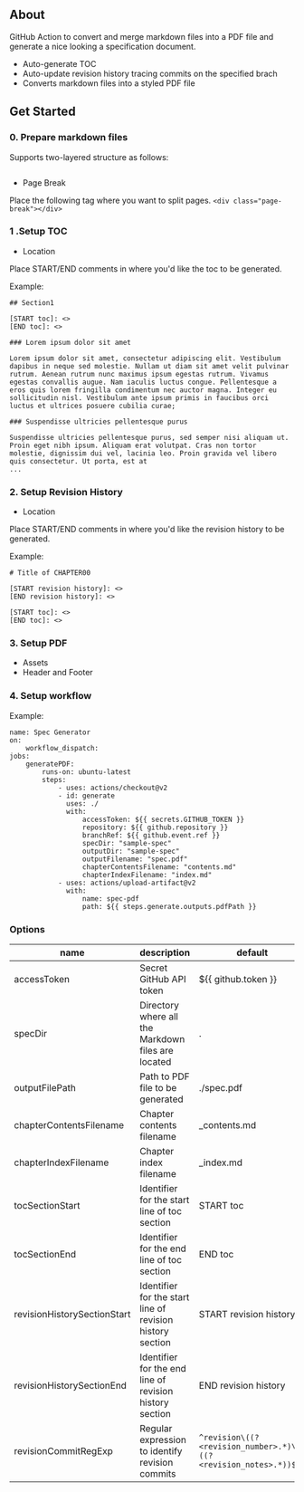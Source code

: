 ## About

GitHub Action to convert and merge markdown files into a PDF file and generate a nice looking a specification document.

- Auto-generate TOC
- Auto-update revision history tracing commits on the specified brach
- Converts markdown files into a styled PDF file

## Get Started

### 0. Prepare markdown files

Supports two-layered structure as follows:

```
```

* Page Break

Place the following tag where you want to split pages.
`<div class="page-break"></div>`



### 1 .Setup TOC

* Location

Place START/END comments in where you'd like the toc to be generated.

Example:
```
## Section1

[START toc]: <>
[END toc]: <>

### Lorem ipsum dolor sit amet

Lorem ipsum dolor sit amet, consectetur adipiscing elit. Vestibulum dapibus in neque sed molestie. Nullam ut diam sit amet velit pulvinar rutrum. Aenean rutrum nunc maximus ipsum egestas rutrum. Vivamus egestas convallis augue. Nam iaculis luctus congue. Pellentesque a eros quis lorem fringilla condimentum nec auctor magna. Integer eu sollicitudin nisl. Vestibulum ante ipsum primis in faucibus orci luctus et ultrices posuere cubilia curae;

### Suspendisse ultricies pellentesque purus

Suspendisse ultricies pellentesque purus, sed semper nisi aliquam ut. Proin eget nibh ipsum. Aliquam erat volutpat. Cras non tortor molestie, dignissim dui vel, lacinia leo. Proin gravida vel libero quis consectetur. Ut porta, est at 
...
````

### 2. Setup Revision History

* Location

Place START/END comments in where you'd like the revision history to be generated.

Example:
```
# Title of CHAPTER00

[START revision history]: <>
[END revision history]: <>

[START toc]: <>
[END toc]: <>
````

### 3. Setup PDF

* Assets
* Header and Footer

### 4. Setup workflow

Example:
```
name: Spec Generator
on:
    workflow_dispatch:
jobs:
    generatePDF:
        runs-on: ubuntu-latest
        steps:
            - uses: actions/checkout@v2
            - id: generate
              uses: ./
              with:
                  accessToken: ${{ secrets.GITHUB_TOKEN }}
                  repository: ${{ github.repository }}
                  branchRef: ${{ github.event.ref }}
                  specDir: "sample-spec"
                  outputDir: "sample-spec"
                  outputFilename: "spec.pdf"
                  chapterContentsFilename: "contents.md"
                  chapterIndexFilename: "index.md"
            - uses: actions/upload-artifact@v2
              with:
                  name: spec-pdf
                  path: ${{ steps.generate.outputs.pdfPath }}

```

### Options
|name|description|default|required|example|
|----|----|----|----|----|
|accessToken|Secret GitHub API token|${{ github.token }}|true||
|specDir|Directory where all the Markdown files are located|.|true||
|outputFilePath|Path to PDF file to be generated|./spec.pdf|true||
|chapterContentsFilename|Chapter contents filename|_contents.md|true||
|chapterIndexFilename|Chapter index filename|_index.md|true||
|tocSectionStart|Identifier for the start line of toc section|START toc|true||
|tocSectionEnd|Identifier for the end line of toc section|END toc|true||
|revisionHistorySectionStart|Identifier for the start line of revision history section|START revision history|true||
|revisionHistorySectionEnd|Identifier for the end line of revision history section|END revision history|true||
|revisionCommitRegExp|Regular expression to identify revision commits |`^revision\((?<revision_number>.*)\):((?<revision_notes>.*))$`|true||






